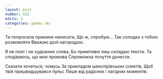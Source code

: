 ```yaml
---
layout: post
number: 422
edits: 3
categories: poems ukr
---
```


Ти попросила приємне написати, 
Що ж, спробую…
Так солодко з тобою розмовляти
Вважаю долі нагородою. 

Я не поет і не художник слова,
Бо примітивні лиш складаю тексти.
Та сподіваюсь, що моя промова
Спроможна почуття донести.

Сказати хочеться, чомусь
За прикладом шекспірівських сонетів,
Щоб твій пришвидшувався пульс
Лише від радісних і лагідних моментів.
